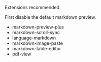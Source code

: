 Extensions recommended

First disable the default markdown preview.
- markdown-preview-plus
- markdown-scroll-sync
- language-markdown
- markdown-image-paste
- markdown-table-editor
- pdf-view

 
